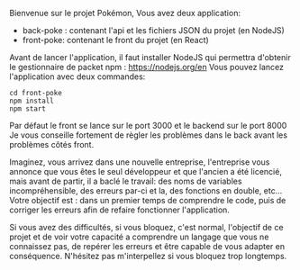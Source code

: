 Bienvenue sur le projet Pokémon, 
Vous avez deux application: 
- back-poke : contenant l'api et les fichiers JSON du projet (en NodeJS)
- front-poke: contenant le front du projet (en React)

Avant de lancer l'application, il faut installer NodeJS qui permettra d'obtenir le gestionnaire de packet npm : https://nodejs.org/en
Vous pouvez lancez l'application avec deux commandes:

```
cd front-poke
npm install
npm start
```

Par défaut le front se lance sur le port 3000 et le backend sur le port 8000
Je vous conseille fortement de règler les problèmes dans le back avant les problèmes côtés front.

Imaginez, vous arrivez dans une nouvelle entreprise, l'entreprise vous annonce que vous êtes le seul développeur et que l'ancien a été licencié, mais avant de partir, il a baclé le travail: des noms de variables incompréhensible, des erreurs par-ci et la, des fonctions en double, etc... Votre objectif est : dans un premier temps de comprendre le code, puis de corriger les erreurs afin de refaire fonctionner l'application.

Si vous avez des difficultés, si vous bloquez, c'est normal, l'objectif de ce projet et de voir 
votre capacité a comprendre un langage que vous ne connaissez pas, de repérer les erreurs et 
être capable de vous adapter en conséquence. N'hésitez pas m'interpellez si vous bloquez trop
longtemps.
